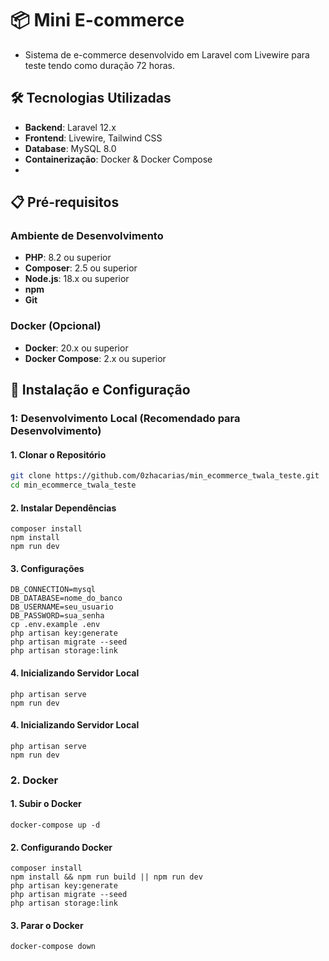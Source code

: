 # 📦 Mini E-commerce

- Sistema de e-commerce desenvolvido em Laravel com Livewire para teste tendo como duração 72 horas.

## 🛠️ Tecnologias Utilizadas

- **Backend**: Laravel 12.x
- **Frontend**: Livewire, Tailwind CSS
- **Database**: MySQL 8.0
- **Containerização**: Docker & Docker Compose
- 
## 📋 Pré-requisitos

### Ambiente de Desenvolvimento
- **PHP**: 8.2 ou superior
- **Composer**: 2.5 ou superior
- **Node.js**: 18.x ou superior
- **npm**
- **Git**

### Docker (Opcional)
- **Docker**: 20.x ou superior
- **Docker Compose**: 2.x ou superior

## 🚀 Instalação e Configuração

###  1: Desenvolvimento Local (Recomendado para Desenvolvimento)

#### 1. Clonar o Repositório
```bash
git clone https://github.com/0zhacarias/min_ecommerce_twala_teste.git
cd min_ecommerce_twala_teste
```
#### 2. Instalar Dependências 
```
composer install
npm install
npm run dev
```
#### 3. Configurações 
```
DB_CONNECTION=mysql
DB_DATABASE=nome_do_banco
DB_USERNAME=seu_usuario
DB_PASSWORD=sua_senha
cp .env.example .env
php artisan key:generate
php artisan migrate --seed
php artisan storage:link
```
#### 4. Inicializando Servidor Local 
```
php artisan serve
npm run dev
```
#### 4. Inicializando Servidor Local 
```
php artisan serve
npm run dev
```
### 2. Docker 
#### 1. Subir o Docker 
```
docker-compose up -d
`````
#### 2. Configurando Docker 

```
composer install
npm install && npm run build || npm run dev
php artisan key:generate
php artisan migrate --seed
php artisan storage:link
```
#### 3. Parar o Docker 
```
docker-compose down
```
